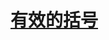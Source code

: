 # [有效的括号](https://leetcode-cn.com/explore/interview/card/top-interview-questions-easy/26/others/68/)
